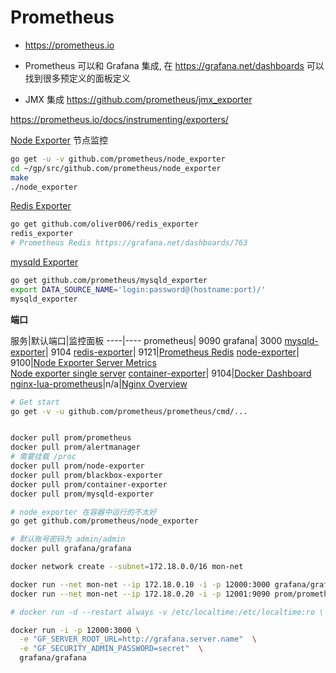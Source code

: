 # Prometheus

* https://prometheus.io

* Prometheus 可以和 Grafana 集成, 在 https://grafana.net/dashboards 可以找到很多预定义的面板定义


* JMX 集成 https://github.com/prometheus/jmx_exporter


https://prometheus.io/docs/instrumenting/exporters/

[Node Exporter](https://github.com/prometheus/node_exporter) 节点监控

```bash
go get -u -v github.com/prometheus/node_exporter
cd ~/gp/src/github.com/prometheus/node_exporter
make
./node_exporter

```

[Redis Exporter](https://github.com/oliver006/redis_exporter)

```bash
go get github.com/oliver006/redis_exporter
redis_exporter
# Prometheus Redis https://grafana.net/dashboards/763
```

[mysqld Exporter](https://github.com/prometheus/mysqld_exporter)

```bash
go get github.com/prometheus/mysqld_exporter
export DATA_SOURCE_NAME='login:password@(hostname:port)/'
mysqld_exporter
```




__端口__

服务|默认端口|监控面板
----|----
prometheus| 9090
grafana| 3000
[mysqld-exporter](https://github.com/prometheus/mysqld_exporter)| 9104
[redis-exporter]((https://github.com/oliver006/redis_exporter))| 9121|[Prometheus Redis](https://grafana.net/dashboards/763)
[node-exporter](https://github.com/prometheus/node_exporter)| 9100|[Node Exporter Server Metrics](https://grafana.net/dashboards/405)<br>[Node exporter single server](https://grafana.net/dashboards/22)
[container-exporter](https://github.com/docker-infra/container_exporter)| 9104|[Docker Dashboard](https://grafana.net/dashboards/179)
[nginx-lua-prometheus](https://github.com/knyar/nginx-lua-prometheus)|n/a|[Nginx Overview](https://grafana.net/dashboards/462)


```bash
# Get start
go get -v -u github.com/prometheus/prometheus/cmd/...


docker pull prom/prometheus
docker pull prom/alertmanager
# 需要挂载 /proc
docker pull prom/node-exporter
docker pull prom/blackbox-exporter
docker pull prom/container-exporter
docker pull prom/mysqld-exporter

# node_exporter 在容器中运行的不太好
go get github.com/prometheus/node_exporter

# 默认账号密码为 admin/admin
docker pull grafana/grafana

docker network create --subnet=172.18.0.0/16 mon-net

docker run --net mon-net --ip 172.18.0.10 -i -p 12000:3000 grafana/grafana
docker run --net mon-net --ip 172.18.0.20 -i -p 12001:9090 prom/prometheus

# docker run -d --restart always -v /etc/localtime:/etc/localtime:ro \

docker run -i -p 12000:3000 \
  -e "GF_SERVER_ROOT_URL=http://grafana.server.name"  \
  -e "GF_SECURITY_ADMIN_PASSWORD=secret"  \
  grafana/grafana
```
